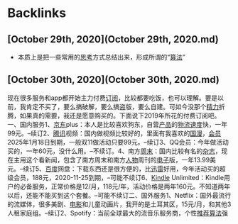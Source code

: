 
# Backlinks
## [October 29th, 2020](October 29th, 2020.md)
- 本质上是把一些常用的[思考](思考.md)方式总结出来，形成所谓的“[算法](算法.md)”

## [October 30th, 2020](October 30th, 2020.md)
现在很多服务和app都开始主力付费[订阅](订阅.md)，比较都要吃饭，也可以理解。要是以前，我肯定不买了，要么搞破解，要么搞盗版，要么自建。可如今没那个[精力](精力.md)折腾，如果真的需要，我还是愿意购买的。下面说下2019年所花的付费订阅吧。一、国内服务1、[京东](京东.md)plus：本人是比较喜欢狗东，自营[产品](产品.md)的[物流](物流.md)[速度](速度.md)快，一年99元。–续订2、[腾讯](腾讯.md)视频：国内做视频比较好的，里面有我喜欢的[国漫](国漫.md)，[会员](会员.md)2025年1月18日到期，一般双11做活动只要99元。–续订3、QQ会员：今年做活动买的，一年60元，没什么用。–不续订。4、南方[周末](周末.md)：国内比较有名的[杂志](杂志.md)，现在主用这个看新闻，包含了南方周末和南方[人物](人物.md)周刊的[电子](电子.md)版，一年13.99美元。–续订5、[百度](百度.md)网盘：下载东西还是很方便的，比[迅雷](迅雷.md)好用，今年活动买的超级会员，188元，2020-11-25到期，–可能不续订6、[Kindle](Kindle.md) Unlimited：Kindle用户的必备服务，正常价格是12/月，118元/年，活动价格是两年160元。不知道两年以后，还能不能买到这个套餐。–可能不续订二、国外服务1、Netflix：国外最流行的流媒体，很多美剧、[电影](电影.md)和儿童动画片，我开的是土耳其区，15元/月，和其他3人租家庭组。–续订2、Spotify：当前全球最大的流音乐服务商，个性[推荐](推荐.md)[算法](算法.md)强

